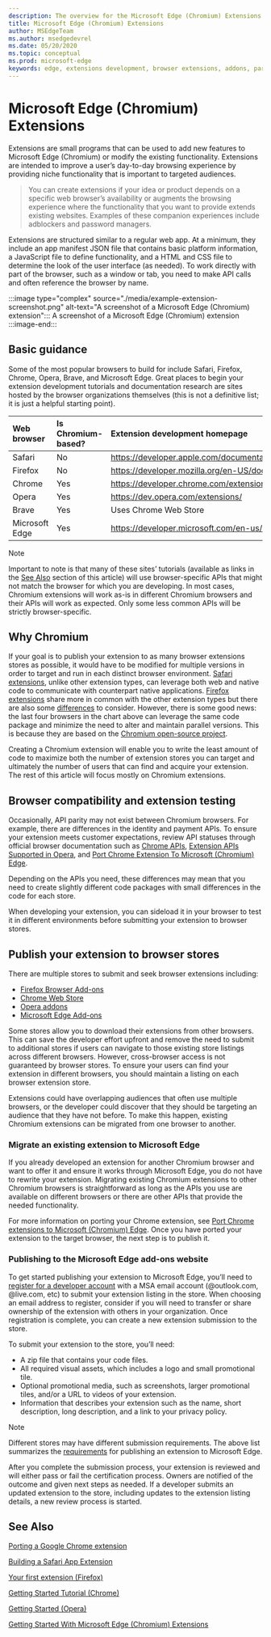 ```yaml
---
description: The overview for the Microsoft Edge (Chromium) Extensions as well as building and publishing browser extensions in general.
title: Microsoft Edge (Chromium) Extensions
author: MSEdgeTeam
ms.author: msedgedevrel
ms.date: 05/20/2020    
ms.topic: conceptual
ms.prod: microsoft-edge
keywords: edge, extensions development, browser extensions, addons, partner center, developer, chromium extensions
---
```


# Microsoft Edge (Chromium) Extensions  


Extensions are small programs that can be used to add new features to Microsoft Edge (Chromium) or modify the existing functionality. Extensions are intended to improve a user’s day-to-day browsing experience by providing niche functionality that is important to targeted audiences. 

> You can create extensions if your idea or product depends on a specific web browser’s availability or augments the browsing experience where the functionality that you want to provide extends existing websites. Examples of these companion experiences include adblockers and password managers. 

Extensions are structured similar to a regular web app. At a minimum, they include an app manifest JSON file that contains basic platform information, a JavaScript file to define functionality, and a HTML and CSS file to determine the look of the user interface (as needed). To work directly with part of the browser, such as a window or tab, you need to make API calls and often reference the browser by name. 

:::image type="complex" source="./media/example-extension-screenshot.png" alt-text="A screenshot of a Microsoft Edge (Chromium) extension":::
   A screenshot of a Microsoft Edge (Chromium) extension
:::image-end:::

## Basic guidance

Some of the most popular browsers to build for include Safari, Firefox, Chrome, Opera, Brave, and Microsoft Edge. Great places to begin your extension development tutorials and documentation research are sites hosted by the browser organizations themselves (this is not a definitive list; it is just a helpful starting point).

| Web browser | Is Chromium-based? | Extension development homepage |
|:--- |:--- |:--- |
| Safari |	No	| https://developer.apple.com/documentation/safariservices/safari_app_extensions |
Firefox	| No |	https://developer.mozilla.org/en-US/docs/Mozilla/Add-ons/WebExtensions |
Chrome |	Yes	|https://developer.chrome.com/extensions |
Opera | Yes	|https://dev.opera.com/extensions/ |
Brave |	Yes	|Uses Chrome Web Store |
Microsoft Edge |	Yes |	https://developer.microsoft.com/en-us/microsoft-edge/extensions/

>[!NOTE]
> Important to note is that many of these sites’ tutorials (available as links in the [See Also](#see-also) section of this article) will use browser-specific APIs that might not match the browser for which you are developing. In most cases, Chromium extensions will work as-is in different Chromium browsers and their APIs will work as expected. Only some less common APIs will be strictly browser-specific.

## Why Chromium

If your goal is to publish your extension to as many browser extensions stores as possible, it would have to be modified for multiple versions in order to target and run in each distinct browser environment. [Safari extensions](https://developer.apple.com/documentation/safariservices/safari_app_extensions), unlike other extension types, can leverage both web and native code to communicate with counterpart native applications. [Firefox extensions](https://developer.mozilla.org/en-US/docs/Mozilla/Add-ons/WebExtensions) share more in common with the other extension types but there are also some [differences](https://extensionworkshop.com/documentation/develop/porting-a-google-chrome-extension/) to consider. However, there is some good news: the last four browsers in the chart above can leverage the same code package and minimize the need to alter and maintain parallel versions. This is because they are based on the [Chromium open-source project](https://www.chromium.org/Home). 

Creating a Chromium extension will enable you to write the least amount of code to maximize both the number of extension stores you can target and ultimately the number of users that can find and acquire your extension.
The rest of this article will focus mostly on Chromium extensions.

## Browser compatibility and extension testing

Occasionally, API parity may not exist between Chromium browsers. For example, there are differences in the identity and payment APIs. To ensure your extension meets customer expectations, review API statuses through official browser documentation such as [Chrome APIs](https://developer.chrome.com/extensions/api_index), [Extension APIs Supported in Opera](https://dev.opera.com/extensions/apis/), and [Port Chrome Extension To Microsoft (Chromium) Edge](https://docs.microsoft.com/microsoft-edge/extensions-chromium/developer-guide/port-chrome-extension).

Depending on the APIs you need, these differences may mean that you need to create slightly different code packages with small differences in the code for each store.

When developing your extension, you can sideload it in your browser to test it in different environments before submitting your extension to browser stores.

## Publish your extension to browser stores

There are multiple stores to submit and seek browser extensions including:
*	[Firefox Browser Add-ons](https://addons.mozilla.org/en-US/firefox/extensions/)
*	[Chrome Web Store](https://chrome.google.com/webstore/category/extensions)
*	[Opera addons](https://addons.opera.com/en/extensions/)
*	[Microsoft Edge Add-ons](https://microsoftedge.microsoft.com/addons/category/Edge-Extensions)

Some stores allow you to download their extensions from other browsers. This can save the developer effort upfront and remove the need to submit to additional stores if users can navigate to those existing store listings across different browsers. However, cross-browser access is not guaranteed by browser stores. To ensure your users can find your extension in different browsers, you should maintain a listing on each browser extension store.

Extensions could have overlapping audiences that often use multiple browsers, or the developer could discover that they should be targeting an audience that they have not before. To make this happen, existing Chromium extensions can be migrated from one browser to another.

### Migrate an existing extension to Microsoft Edge

If you already developed an extension for another Chromium browser and want to offer it and ensure it works through Microsoft Edge, you do not have to rewrite your extension. Migrating existing Chromium extensions to other Chromium browsers is straightforward as long as the APIs you use are available on different browsers or there are other APIs that provide the needed functionality.

For more information on porting your Chrome extension, see [Port Chrome extensions to Microsoft (Chromium) Edge](https://docs.microsoft.com/microsoft-edge/extensions-chromium/developer-guide/port-chrome-extension). Once you have ported your extension to the target browser, the next step is to publish it.

### Publishing to the Microsoft Edge add-ons website


To get started publishing your extension to Microsoft Edge, you’ll need to [register for a developer account](https://developer.microsoft.com/registration) with a MSA email account (@outlook.com, @live.com, etc) to submit your extension listing in the store. When choosing an email address to register, consider if you will need to transfer or share ownership of the extension with others in your organization. Once registration is complete, you can create a new extension submission to the store.

To submit your extension to the store, you’ll need: 
*	A zip file that contains your code files. 
*	All required visual assets, which includes a logo and small promotional tile.
*	Optional promotional media, such as screenshots, larger promotional tiles, and/or a URL to videos of your extension.
*	Information that describes your extension such as the name, short description, long description, and a link to your privacy policy. 

>[!NOTE]
> Different stores may have different submission requirements. The above list summarizes the [requirements](https://docs.microsoft.com/microsoft-edge/extensions-chromium/publish/publish-extension) for publishing an extension to Microsoft Edge.

After you complete the submission process, your extension is reviewed and will either pass or fail the certification process. Owners are notified of the outcome and given next steps as needed. If a developer submits an updated extension to the store, including updates to the extension listing details, a new review process is started. 


## See Also

[Porting a Google Chrome extension](https://extensionworkshop.com/documentation/develop/porting-a-google-chrome-extension/)

[Building a Safari App Extension](https://developer.apple.com/documentation/safariservices/safari_app_extensions/building_a_safari_app_extension)

[Your first extension (Firefox)](https://developer.mozilla.org/en-US/docs/Mozilla/Add-ons/WebExtensions/Your_first_WebExtension)

[Getting Started Tutorial (Chrome)](https://developer.chrome.com/extensions/getstarted)

[Getting Started (Opera)](https://dev.opera.com/extensions/getting-started/)

[Getting Started With Microsoft Edge (Chromium) Extensions](https://docs.microsoft.com/microsoft-edge/extensions-chromium/getting-started/)

 

